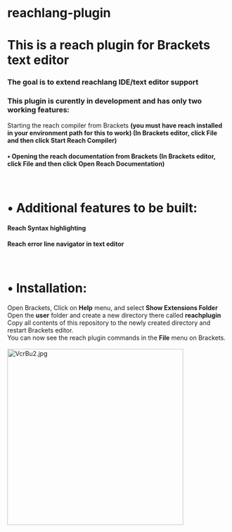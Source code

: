 # reachlang-plugin

<h1> This is a reach plugin for Brackets text editor </h1>

<h3>The goal is to extend reachlang IDE/text editor support</h3>

<h3>This plugin is curently in development and has only two working features:</h3>

<h>Starting the reach compiler from Brackets <b>(you must have reach installed in your environment path for this to work) (In Brackets editor, click File and then click Start Reach Compiler)</b></h4>
<h4>&bull; Opening the reach documentation from Brackets (In Brackets editor, click File and then click Open Reach Documentation)</h4>

<br/>
<h1> &bull; Additional features to be built:</h1>
<h4>Reach Syntax highlighting</h4>
<h4>Reach error line navigator in text editor</h4>
  

<br/>
<h1>&bull; Installation:</h1>

Open Brackets, Click on <b>Help</b> menu, and select <b>Show Extensions Folder</b>
<br/> Open the <b>user</b> folder and create a new directory there called <b>reachplugin</b>
<br/>Copy all contents of this repository to the newly created directory and restart Brackets editor.
<br/>You can now see the reach plugin commands in the <b>File</b> menu on Brackets.
<br/><br/> <img width="400px" src="https://iili.io/VcrBu2.jpg" alt="VcrBu2.jpg" border="0" />
